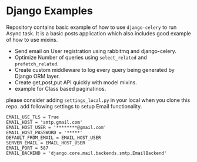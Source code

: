 # Django Examples
Repository contains basic example of how to use `django-celery` to run Async task. It is a basic posts application which also includes good example of how to use mixins. 

* Send email on User registration using rabbitmq and django-celery.
* Optimize Number of queries using `select_related` and `prefetch_related`.
* Create custom middleware to log every query being generated by Django ORM layer.
* Create get,post,put API quickly with model mixins.
* example for Class based paginatinos. 

please consider adding `settings_local.py` in your local when you clone this repo. add following settings to setup Email functionality.

    EMAIL_USE_TLS = True
    EMAIL_HOST = 'smtp.gmail.com'
    EMAIL_HOST_USER = '********@gmail.com'
    EMAIL_HOST_PASSWORD = '*****'
    DEFAULT_FROM_EMAIL = EMAIL_HOST_USER
    SERVER_EMAIL = EMAIL_HOST_USER
    EMAIL_PORT = 587
    EMAIL_BACKEND = 'django.core.mail.backends.smtp.EmailBackend'
